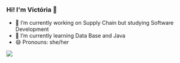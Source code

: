 ### Hi! I'm Victória 👋


- 🔭 I’m currently working on Supply Chain but studying Software Development
- 🌱 I’m currently learning Data Base and Java
- 😄 Pronouns: she/her

<a href="https://resume.github.io/?viccarol">
  <img align="center" src="https://github-readme-stats.vercel.app/api/top-langs/?username=viccarol&layout=compact_icons=true"/>
</a>

